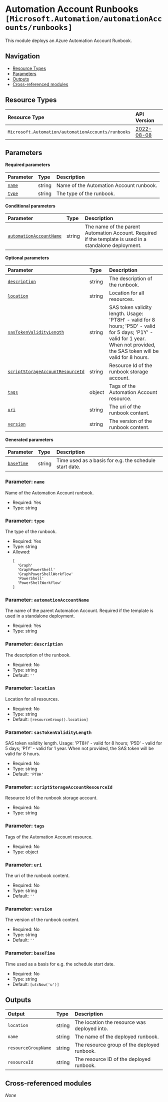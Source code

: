 # Automation Account Runbooks `[Microsoft.Automation/automationAccounts/runbooks]`

This module deploys an Azure Automation Account Runbook.

## Navigation

- [Resource Types](#Resource-Types)
- [Parameters](#Parameters)
- [Outputs](#Outputs)
- [Cross-referenced modules](#Cross-referenced-modules)

## Resource Types

| Resource Type | API Version |
| :-- | :-- |
| `Microsoft.Automation/automationAccounts/runbooks` | [2022-08-08](https://learn.microsoft.com/en-us/azure/templates/Microsoft.Automation/2022-08-08/automationAccounts/runbooks) |

## Parameters

**Required parameters**

| Parameter | Type | Description |
| :-- | :-- | :-- |
| [`name`](#parameter-name) | string | Name of the Automation Account runbook. |
| [`type`](#parameter-type) | string | The type of the runbook. |

**Conditional parameters**

| Parameter | Type | Description |
| :-- | :-- | :-- |
| [`automationAccountName`](#parameter-automationaccountname) | string | The name of the parent Automation Account. Required if the template is used in a standalone deployment. |

**Optional parameters**

| Parameter | Type | Description |
| :-- | :-- | :-- |
| [`description`](#parameter-description) | string | The description of the runbook. |
| [`location`](#parameter-location) | string | Location for all resources. |
| [`sasTokenValidityLength`](#parameter-sastokenvaliditylength) | string | SAS token validity length. Usage: 'PT8H' - valid for 8 hours; 'P5D' - valid for 5 days; 'P1Y' - valid for 1 year. When not provided, the SAS token will be valid for 8 hours. |
| [`scriptStorageAccountResourceId`](#parameter-scriptstorageaccountresourceid) | string | Resource Id of the runbook storage account. |
| [`tags`](#parameter-tags) | object | Tags of the Automation Account resource. |
| [`uri`](#parameter-uri) | string | The uri of the runbook content. |
| [`version`](#parameter-version) | string | The version of the runbook content. |

**Generated parameters**

| Parameter | Type | Description |
| :-- | :-- | :-- |
| [`baseTime`](#parameter-basetime) | string | Time used as a basis for e.g. the schedule start date. |

### Parameter: `name`

Name of the Automation Account runbook.

- Required: Yes
- Type: string

### Parameter: `type`

The type of the runbook.

- Required: Yes
- Type: string
- Allowed:
  ```Bicep
  [
    'Graph'
    'GraphPowerShell'
    'GraphPowerShellWorkflow'
    'PowerShell'
    'PowerShellWorkflow'
  ]
  ```

### Parameter: `automationAccountName`

The name of the parent Automation Account. Required if the template is used in a standalone deployment.

- Required: Yes
- Type: string

### Parameter: `description`

The description of the runbook.

- Required: No
- Type: string
- Default: `''`

### Parameter: `location`

Location for all resources.

- Required: No
- Type: string
- Default: `[resourceGroup().location]`

### Parameter: `sasTokenValidityLength`

SAS token validity length. Usage: 'PT8H' - valid for 8 hours; 'P5D' - valid for 5 days; 'P1Y' - valid for 1 year. When not provided, the SAS token will be valid for 8 hours.

- Required: No
- Type: string
- Default: `'PT8H'`

### Parameter: `scriptStorageAccountResourceId`

Resource Id of the runbook storage account.

- Required: No
- Type: string

### Parameter: `tags`

Tags of the Automation Account resource.

- Required: No
- Type: object

### Parameter: `uri`

The uri of the runbook content.

- Required: No
- Type: string
- Default: `''`

### Parameter: `version`

The version of the runbook content.

- Required: No
- Type: string
- Default: `''`

### Parameter: `baseTime`

Time used as a basis for e.g. the schedule start date.

- Required: No
- Type: string
- Default: `[utcNow('u')]`


## Outputs

| Output | Type | Description |
| :-- | :-- | :-- |
| `location` | string | The location the resource was deployed into. |
| `name` | string | The name of the deployed runbook. |
| `resourceGroupName` | string | The resource group of the deployed runbook. |
| `resourceId` | string | The resource ID of the deployed runbook. |

## Cross-referenced modules

_None_
